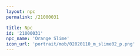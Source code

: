 ```yaml
---
layout: npc
permalink: /21000031

title: Npc
id: '21000031'
npc_name: 'Orange Slime'
icon_url: 'portrait/mob/02020110_m_slime02_p.png'
---
```

